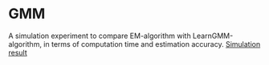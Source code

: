 # GMM
A simulation experiment to compare EM-algorithm with LearnGMM-algorithm, in terms of computation time and estimation accuracy.
[Simulation result](http://https://github.com/delin1997/GMM/Simulation_result.html) 
